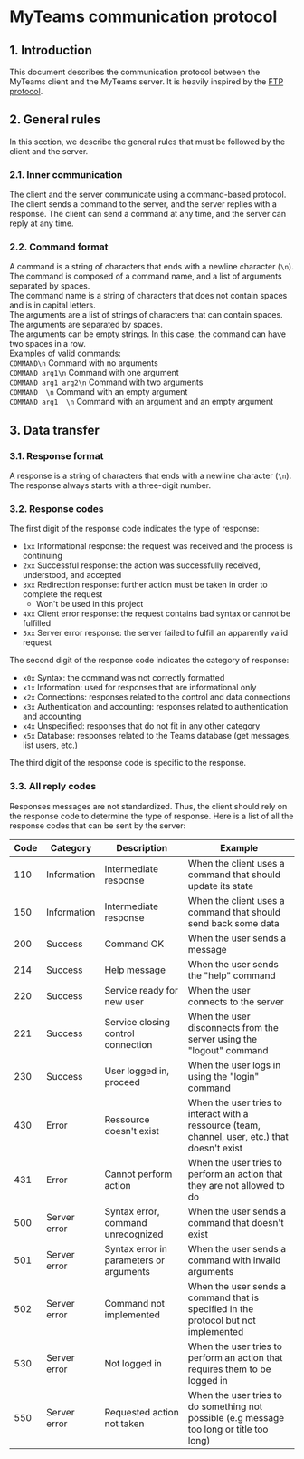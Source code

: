# MyTeams communication protocol

## 1. Introduction

This document describes the communication protocol between the MyTeams client and the MyTeams server.
It is heavily inspired by the [FTP protocol](https://tools.ietf.org/html/rfc959).

## 2. General rules

In this section, we describe the general rules that must be followed by the client and the server.

### 2.1. Inner communication

The client and the server communicate using a command-based protocol. The client sends a command to the server, and the server replies with a response. The client can send a command at any time, and the server can reply at any time.

### 2.2. Command format

A command is a string of characters that ends with a newline character (`\n`). The command is composed of a command name, and a list of arguments separated by spaces.
<br>
The command name is a string of characters that does not contain spaces and is in capital letters.
<br>
The arguments are a list of strings of characters that can contain spaces. The arguments are separated by spaces.
<br>
The arguments can be empty strings. In this case, the command can have two spaces in a row.
<br>
Examples of valid commands:
<br>`COMMAND\n` Command with no arguments
<br>`COMMAND arg1\n` Command with one argument
<br>`COMMAND arg1 arg2\n` Command with two arguments
<br>`COMMAND  \n` Command with an empty argument
<br>`COMMAND arg1  \n` Command with an argument and an empty argument

## 3. Data transfer

### 3.1. Response format

A response is a string of characters that ends with a newline character (`\n`). The response always starts with a three-digit number.

### 3.2. Response codes

The first digit of the response code indicates the type of response:
- `1xx` Informational response: the request was received and the process is continuing
- `2xx` Successful response: the action was successfully received, understood, and accepted
- `3xx` Redirection response: further action must be taken in order to complete the request
    - Won't be used in this project
- `4xx` Client error response: the request contains bad syntax or cannot be fulfilled
- `5xx` Server error response: the server failed to fulfill an apparently valid request

The second digit of the response code indicates the category of response:
- `x0x` Syntax: the command was not correctly formatted
- `x1x` Information: used for responses that are informational only
- `x2x` Connections: responses related to the control and data connections
- `x3x` Authentication and accounting: responses related to authentication and accounting
- `x4x` Unspecified: responses that do not fit in any other category
- `x5x` Database: responses related to the Teams database (get messages, list users, etc.)

The third digit of the response code is specific to the response.

### 3.3. All reply codes

Responses messages are not standardized. Thus, the client should rely on the response code to determine the type of response.
Here is a list of all the response codes that can be sent by the server:

| Code | Category | Description | Example |
| --- | --- | --- | --- |
| 110 | Information | Intermediate response | When the client uses a command that should update its state |
| 150 | Information | Intermediate response | When the client uses a command that should send back some data |
| 200 | Success | Command OK | When the user sends a message |
| 214 | Success | Help message | When the user sends the "help" command |
| 220 | Success | Service ready for new user | When the user connects to the server |
| 221 | Success | Service closing control connection | When the user disconnects from the server using the "logout" command |
| 230 | Success | User logged in, proceed | When the user logs in using the "login" command |
| 430 | Error | Ressource doesn't exist | When the user tries to interact with a ressource (team, channel, user, etc.) that doesn't exist |
| 431 | Error | Cannot perform action | When the user tries to perform an action that they are not allowed to do |
| 500 | Server error | Syntax error, command unrecognized | When the user sends a command that doesn't exist |
| 501 | Server error | Syntax error in parameters or arguments | When the user sends a command with invalid arguments |
| 502 | Server error | Command not implemented | When the user sends a command that is specified in the protocol but not implemented |
| 530 | Server error | Not logged in | When the user tries to perform an action that requires them to be logged in |
| 550 | Server error | Requested action not taken | When the user tries to do something not possible (e.g message too long or title too long) |

